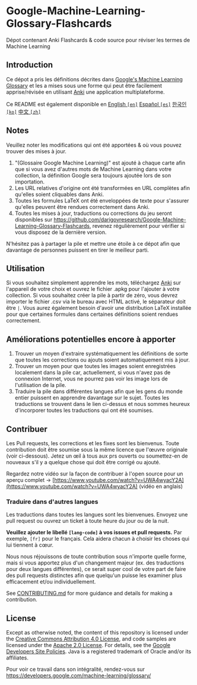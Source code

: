# Google-Machine-Learning-Glossary-Flashcards
Dépot contenant Anki Flashcards &amp; code source pour réviser les termes de Machine Learning

## Introduction
Ce dépot a pris les définitions décrites dans [Google's Machine Learning Glossary](https://developers.google.com/machine-learning/glossary/) et les a mises sous une forme qui peut être facilement apprise/révisée en utilisant <a href=" https://apps.ankiweb.net/">Anki</a> une application multiplateforme.

Ce README est également disponible en [English `[en]`](https://github.com/darigovresearch/Google-Machine-Learning-Glossary-Flashcards/blob/master/README.md) [Español `[es]`](https://github.com/darigovresearch/Google-Machine-Learning-Glossary-Flashcards/blob/master/README.es.md) [한국인 `[ko]`](https://github.com/darigovresearch/Google-Machine-Learning-Glossary-Flashcards/blob/master/README.ko.md) [中文 `[zh]`](https://github.com/darigovresearch/Google-Machine-Learning-Glossary-Flashcards/issues/5)


## Notes
Veuillez noter les modifications qui ont été apportées & où vous pouvez trouver des mises à jour.
1. "(Glossaire Google Machine Learning)" est ajouté à chaque carte afin que si vous avez d'autres mots de Machine Learning dans votre collection, la définition Google sera toujours ajoutée lors de son importation.
2. Les URL relatives d'origine ont été transformées en URL complètes afin qu'elles soient cliquables dans Anki.
3. Toutes les formules LaTeX ont été enveloppées de texte pour s'assurer qu'elles peuvent être rendues correctement dans Anki.
4. Toutes les mises à jour, traductions ou corrections du jeu seront disponibles sur <a href="https://github.com/darigovresearch/Google-Machine-Learning-Glossary-Flashcards">https://github.com/darigovresearch/Google-Machine-Learning-Glossary-Flashcards</a>, revenez régulièrement pour vérifier si vous disposez de la dernière version.

N'hésitez pas à partager la pile et mettre une étoile à ce dépot afin que davantage de personnes puissent en tirer le meilleur parti.

## Utilisation
Si vous souhaitez simplement apprendre les mots, téléchargez <a href="https://apps.ankiweb.net/">Anki</a> sur l'appareil de votre choix et ouvrez le fichier .apkg pour l'ajouter à votre collection. Si vous souhaitez créer la pile à partir de zéro, vous devrez importer le fichier .csv via le bureau avec HTML activé, le séparateur doit être `|`. Vous aurez également besoin d'avoir une distribution LaTeX installée pour que certaines formules dans certaines définitions soient rendues correctement.


## Améliorations potentielles encore à apporter
1. Trouver un moyen d'extraire systématiquement les définitions de sorte que toutes les corrections ou ajouts soient automatiquement mis à jour.
2. Trouver un moyen pour que toutes les images soient enregistrées localement dans la pile car, actuellement, si vous n'avez pas de connexion Internet, vous ne pourrez pas voir les image lors de l'utilisation de la pile.
3. Traduire la pile dans différentes langues afin que les gens du monde entier puissent en apprendre davantage sur le sujet. Toutes les traductions se trouvent dans le lien ci-dessus et nous sommes heureux d'incorporer toutes les traductions qui ont été soumises.

## Contribuer
Les Pull requests, les corrections et les fixes sont les bienvenus. Toute contribution doit être soumise sous la même licence que l'œuvre originale (voir ci-dessous). Jetez un œil à tous aux prs ouverts ou soumettez-en de nouveaux s'il y a quelque chose qui doit être corrigé ou ajouté.

Regardez notre vidéo sur la façon de contribuer à l'open source pour un aperçu complet  -> [https://www.youtube.com/watch?v=UWA4wyacY2A](https://www.youtube.com/watch?v=UWA4wyacY2A) (vidéo en anglais)

### Traduire dans d'autres langues
Les traductions dans toutes les langues sont les bienvenues. Envoyez une pull request ou ouvrez un ticket à toute heure du jour ou de la nuit.

**Veuillez ajouter le libellé `[lang-code]` à vos issues et pull requests.** Par exemple, `[fr]` pour le français. Cela aidera chacun à choisir les choses qui lui tiennent à cœur.

Nous nous réjouissons de toute contribution sous n'importe quelle forme, mais si vous apportez plus d'un changement majeur (ex. des traductions pour deux langues différentes), ce serait super cool de votre part de faire des pull requests distinctes afin que quelqu'un puisse les examiner plus efficacement et/ou individuellement.

See [CONTRIBUTING.md](CONTRIBUTING.md) for more guidance and details for making a contribution.

## License
<p>Except as otherwise noted, the content of this repository is licensed under the <a href="https://creativecommons.org/licenses/by/4.0/">Creative Commons Attribution 4.0 License</a>, and code samples are licensed under the <a href="https://www.apache.org/licenses/LICENSE-2.0">Apache 2.0 License</a>. For details, see the <a href="https://developers.google.com/site-policies">Google Developers Site Policies</a>. Java is a registered trademark of Oracle and/or its affiliates.</p>

Pour voir ce travail dans son intégralité, rendez-vous sur https://developers.google.com/machine-learning/glossary/ 
